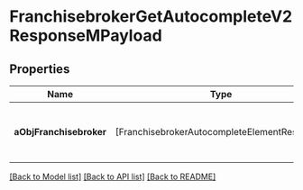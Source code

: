 # FranchisebrokerGetAutocompleteV2ResponseMPayload

## Properties
Name | Type | Description | Notes
------------ | ------------- | ------------- | -------------
**aObjFranchisebroker** | [FranchisebrokerAutocompleteElementResponse] | An array of Franchisebroker autocomplete element response. | 

[[Back to Model list]](../README.md#documentation-for-models) [[Back to API list]](../README.md#documentation-for-api-endpoints) [[Back to README]](../README.md)


